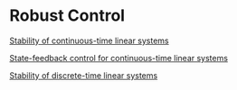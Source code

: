 # Robust Control

[Stability of continuous-time linear systems](https://github.com/lacerdamj/robustcontrol/blob/a472f51b71b3025dc1f728cf008541a701b8d97f/stabilityct.ipynb)

[State-feedback control for continuous-time linear systems](https://github.com/lacerdamj/robustcontrol/blob/6236a383a5114e992ed73098a6c8e78a0bce251e/statefeedbackct.ipynb)

[Stability of discrete-time linear systems](https://github.com/lacerdamj/robustcontrol/blob/52d56eced731a77c4525dbeb9a353d2439b5a821/stabilitydt.ipynb)

